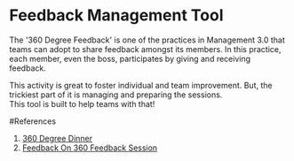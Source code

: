 # Feedback Management Tool

The '360 Degree Feedback' is one of the practices in Management 3.0 that teams 
can adopt to share feedback amongst its members. In this practice, each member, 
even the boss, participates by giving and receiving feedback.
  
This activity is great to foster individual and team improvement. But, the 
trickiest part of it is managing and preparing the sessions.  
This tool is built to help teams with that!

#References
1. [360 Degree Dinner](https://management30.com/practice/360-degree-dinner/)
2. [Feedback On 360 Feedback Session](https://philippe.bourgau.net/feedback-on-360-degrees-feedback-session/)
